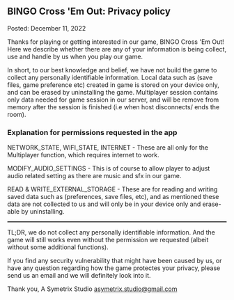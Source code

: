 ## BINGO Cross 'Em Out: Privacy policy
Posted: December 11, 2022

Thanks for playing or getting interested in our game, BINGO Cross 'Em Out! Here we describe whether there are any of your information is being collect, use and handle by us when you play our game.

In short, to our best knowledge and belief, we have not build the game to collect any personally identifiable information. Local data such as (save files, game preference etc) created in game is stored on your device only, and can be erased by uninstalling the game. Multiplayer session contains only data needed for game session in our server, and will be remove from memory after the session is finished (i.e when host disconnects/ ends the room).

### Explanation for permissions requested in the app

NETWORK_STATE, WIFI_STATE, INTERNET - These are all only for the Multiplayer function, which requires internet to work.

MODIFY_AUDIO_SETTINGS - This is of course to allow player to adjust audio related setting as there are music and sfx in our game.

READ & WRITE_EXTERNAL_STORAGE - These are for reading and writing saved data such as (preferences, save files, etc), and as mentioned these data are not collected to us and will only be in your device only and erase-able by uninstalling.

 <hr style="border:1px solid gray">

TL;DR, we do not collect any personally identifiable information. And the game will still works even without the permission we requested (albeit without some additional functions).

If you find any security vulnerability that might have been caused by us, or have any question regarding how the game protectes your privacy, please send us an email and we will definitely look into it.

Thank you,
A Symetrix Studio
asymetrix.studio@gmail.com